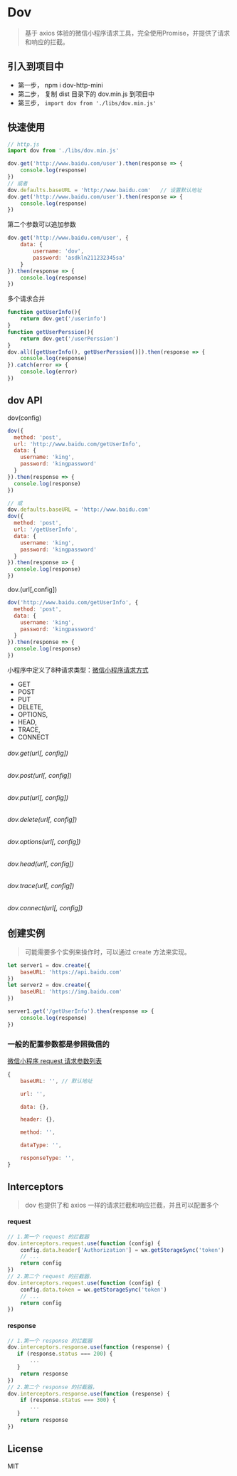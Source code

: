 # Dov

> 基于 axios 体验的微信小程序请求工具，完全使用Promise，并提供了请求和响应的拦截。

## 引入到项目中

- 第一步， npm i dov-http-mini
- 第二步， 复制 dist 目录下的 dov.min.js 到项目中
- 第三步， ` import dov from './libs/dov.min.js' `


## 快速使用

```js
// http.js
import dov from './libs/dov.min.js'

dov.get('http://www.baidu.com/user').then(response => {
    console.log(response)
})
// 或者
dov.defaults.baseURL = 'http://www.baidu.com'   // 设置默认地址
dov.get('http://www.baidu.com/user').then(response => {
    console.log(response)
})
```

第二个参数可以追加参数
```js
dov.get('http://www.baidu.com/user', {
    data: {
        username: 'dov',
        password: 'asdkln211232345sa'
    }
}).then(response => {
    console.log(response)
})
```

多个请求合并
```js
function getUserInfo(){
    return dov.get('/userinfo')
}
function getUserPerssion(){
    return dov.get('/userPerssion')
}
dov.all([getUserInfo(), getUserPerssion()]).then(response => {
    console.log(response)
}).catch(error => {
    console.log(error)
})
```

## dov API

dov(config)
```js
dov({
  method: 'post',
  url: 'http://www.baidu.com/getUserInfo',
  data: {
    username: 'king',
    password: 'kingpassword'
  }
}).then(response => {
  console.log(response)
})

// 或
dov.defaults.baseURL = 'http://www.baidu.com'
dov({
  method: 'post',
  url: '/getUserInfo',
  data: {
    username: 'king',
    password: 'kingpassword'
  }
}).then(response => {
  console.log(response)
})
```
dov.(url[,config])
```js
dov('http://www.baidu.com/getUserInfo', {
  method: 'post',
  data: {
    username: 'king',
    password: 'kingpassword'
  }
}).then(response => {
  console.log(response)
})

```

小程序中定义了8种请求类型：[微信小程序请求方式](https://developers.weixin.qq.com/miniprogram/dev/api/wx.request.html)

- GET
- POST
- PUT
- DELETE,
- OPTIONS,
- HEAD,
- TRACE,
- CONNECT

###### dov.get(url[, config])
###### dov.post(url[, config])
###### dov.put(url[, config])
###### dov.delete(url[, config])
###### dov.options(url[, config])
###### dov.head(url[, config])
###### dov.trace(url[, config])
###### dov.connect(url[, config])

## 创建实例
> 可能需要多个实例来操作时，可以通过 create 方法来实现。


```js
let server1 = dov.create({
    baseURL: 'https://api.baidu.com'
})
let server2 = dov.create({
    baseURL: 'https://img.baidu.com'
})

server1.get('/getUserInfo').then(response => {
    console.log(response)
})
```

### 一般的配置参数都是参照微信的
[微信小程序 request 请求参数列表](https://developers.weixin.qq.com/miniprogram/dev/api/wx.request.html)

```js
{
    baseURL: '', // 默认地址

    url: '',

    data: {},

    header: {},

    method: '',

    dataType: '',

    responseType: '',
}
```

## Interceptors

> dov 也提供了和 axios 一样的请求拦截和响应拦截，并且可以配置多个

#### request
```js
// 1.第一个 request 的拦截器
dov.interceptors.request.use(function (config) {
    config.data.header['Authorization'] = wx.getStorageSync('token')
    // ...
    return config
})
// 2.第二个 request 的拦截器，
dov.interceptors.request.use(function (config) {
    config.data.token = wx.getStorageSync('token')
    // ...
    return config
})
```


#### response
```js
// 1.第一个 response 的拦截器
dov.interceptors.response.use(function (response) {
   if (response.status === 200) {
       ...
   }
    return response
})
// 2.第二个 response 的拦截器，
dov.interceptors.response.use(function (response) {
    if (response.status === 300) {
       ...
   }
    return response
})
```

## License

MIT
